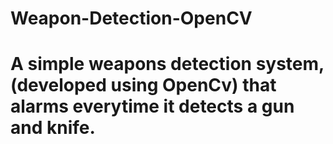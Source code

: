 # Weapon-Detection-OpenCV
<h1>A simple weapons detection system, (developed using OpenCv) that alarms everytime it detects a gun and knife.</h1>
